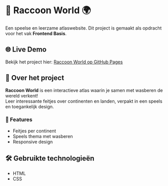 # 🦝 Raccoon World 🌍
Een speelse en leerzame atlaswebsite.
Dit project is gemaakt als opdracht voor het vak **Frontend Basis**.

## 🌐 Live Demo  
Bekijk het project hier: [Raccoon World op GitHub Pages](https://thomaspoleyn.github.io/raccoon-world/)

## 📖 Over het project  
**Raccoon World** is een interactieve atlas waarin je samen met wasberen de wereld verkent!  
Leer interessante feitjes over continenten en landen, verpakt in een speels en toegankelijk design.

### 🎯 Features  
- Feitjes per continent  
- Speels thema met wasberen  
- Responsive design  

## 🛠️ Gebruikte technologieën  
- HTML  
- CSS
